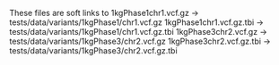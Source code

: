 These files are soft links to 
1kgPhase1chr1.vcf.gz -> tests/data/variants/1kgPhase1/chr1.vcf.gz
1kgPhase1chr1.vcf.gz.tbi -> tests/data/variants/1kgPhase1/chr1.vcf.gz.tbi
1kgPhase3chr2.vcf.gz -> tests/data/variants/1kgPhase3/chr2.vcf.gz
1kgPhase3chr2.vcf.gz.tbi -> tests/data/variants/1kgPhase3/chr2.vcf.gz.tbi

